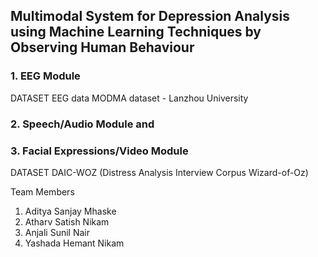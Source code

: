 ## Multimodal System for Depression Analysis using Machine Learning Techniques by Observing Human Behaviour

### 1. EEG Module
DATASET
EEG data MODMA dataset - Lanzhou University

### 2. Speech/Audio Module and
### 3. Facial Expressions/Video Module
DATASET
DAIC-WOZ (Distress Analysis Interview Corpus Wizard-of-Oz)

Team Members
1. Aditya Sanjay Mhaske 
2. Atharv Satish Nikam 
3. Anjali Sunil Nair 
4. Yashada Hemant Nikam
